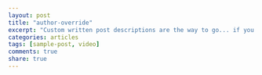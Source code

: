 ```yaml
---
layout: post
title: "author-override"
excerpt: "Custom written post descriptions are the way to go... if you're not lazy."
categories: articles
tags: [sample-post, video]
comments: true
share: true
---
```

<br>
<div class="apester-media" data-media-id="5a954c55d292a5000191e8dd" height="512"></div><script async src="https://storage.googleapis.com/apester-stg/sdk/pe/core.min.js"></script>

